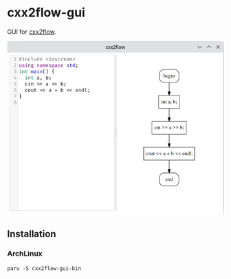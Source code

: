 # cxx2flow-gui

GUI for [cxx2flow](https://github.com/Enter-tainer/cxx2flow).

![](assets/2022-05-01-16-37-32.png)

## Installation

### ArchLinux

```
paru -S cxx2flow-gui-bin
```


